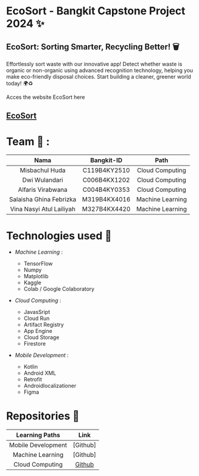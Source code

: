 # EcoSort - Bangkit Capstone Project 2024 ✨


## EcoSort: Sorting Smarter, Recycling Better! 🗑️ <br>
Effortlessly sort waste with our innovative app! Detect whether waste is organic or non-organic using advanced recognition technology, helping you make eco-friendly disposal choices. Start building a cleaner, greener world today! 🌍♻️


Acces the website EcoSort here 
## [EcoSort](https://project-capstone-c242-pr600.et.r.appspot.com)

# Team 🤝 :
|          Nama         | Bangkit-ID |       Path       |
|:---------------------:|:----------:|:----------------:|
| Misbachul Huda | C119B4KY2510  | Cloud Computing |
| Dwi Wulandari | C006B4KX1202 | Cloud Computing |
| Alfaris Virabwana | C004B4KY0353 | Cloud Computing |
| Salaisha Ghina Febrizka | M319B4KX4016 | Machine Learning |
| Vina Nasyi Atul Lailiyah | M327B4KX4420 | Machine Learning |

# Technologies used 🔧 

- *Machine Learning* :
  * TensorFlow
  * Numpy
  * Matplotlib
  * Kaggle
  * Colab / Google Colaboratory
  
- *Cloud Computing* : 
  * JavasSript
  * Cloud Run
  * Artifact Registry
  * App Engine
  * Cloud Storage
  * Firestore

- *Mobile Development* :
  * Kotlin
  * Android XML
  * Retrofit
  * Androidlocalizationer
  * Figma

# Repositories 📁
|   Learning Paths   |                                Link                                |
| :----------------: | :----------------------------------------------------------------: |
| Mobile Development| [Github] |
| Machine Learning | [Github]  |
| Cloud Computing | [Github](https://github.com/chrollo3/Cloud-Computing-Capstone) |
